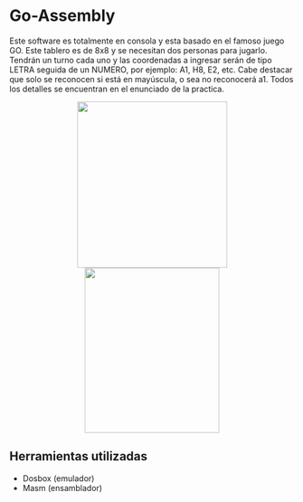 # Go-Assembly

Este software es totalmente en consola y esta basado en el famoso juego GO. Este tablero es de 8x8 y se necesitan dos 
personas para jugarlo. Tendrán un turno cada uno y las coordenadas a ingresar serán de tipo LETRA seguida de un NUMERO, 
por ejemplo: A1, H8, E2, etc. Cabe destacar que solo se reconocen si está en mayúscula, o sea no reconocerá a1. Todos los detalles se
encuentran en el enunciado de la practica. 

<p align="center">
<img src="https://user-images.githubusercontent.com/30850990/78469823-ab302600-76e1-11ea-8433-4db02b2676cb.png" width="265" height="294">

<img src="https://user-images.githubusercontent.com/30850990/78469825-b2573400-76e1-11ea-9722-36253907e12f.png" width="238" height="292">
</p>

## Herramientas utilizadas
- Dosbox (emulador)   
- Masm (ensamblador)
